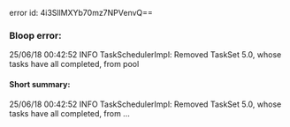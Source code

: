 error id: 4i3SllMXYb70mz7NPVenvQ==
### Bloop error:

25/06/18 00:42:52 INFO TaskSchedulerImpl: Removed TaskSet 5.0, whose tasks have all completed, from pool
#### Short summary: 

25/06/18 00:42:52 INFO TaskSchedulerImpl: Removed TaskSet 5.0, whose tasks have all completed, from ...